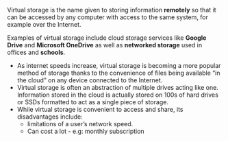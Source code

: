 Virtual storage is the name given to storing information **remotely** so that it can be accessed by any computer with access to the same system, for example over the Internet.

Examples of virtual storage include cloud storage services like **Google Drive** and **Microsoft OneDrive** as well as **networked storage** used in offices and **schools**.

- As internet speeds increase, virtual storage is becoming a more popular method of storage thanks to the convenience of files being available “in the cloud” on any device connected to the Internet.
- Virtual storage is often an abstraction of multiple drives acting like one. Information stored in the cloud is actually stored on 100s of hard drives or SSDs formatted to act as a single piece of storage.
- While virtual storage is convenient to access and share, its disadvantages include:
	- limitations of a user’s network speed.
	- Can cost a lot - e.g: monthly subscription